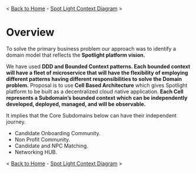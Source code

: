 < [Back to Home](../README.md) -  [Spot Light Context Diagram](./2_Arch_SpotlightContextDiagram.md) >

# Overview 
To solve the primary business problem our approach was to identify a domain model that reflects the **Spotlight platform vision.** 

We have used **DDD and Bounded Context patterns. Each bounded context will have a fleet of microservice that will have the flexibility of employing different patterns having different responsibilities to solve the Domain problem.**
Proposal is to use **Cell Based Architecture** which gives Spotlight platform to be built as a decentralized cloud native application. **Each Cell represents a Subdomain’s bounded context which can be independently developed, deployed, managed, and will be observable.**

It implies that the Core Subdomains below can have their independent journey. 

- Candidate Onboarding Community.
- Non Profit Community. 
- Candidate and NPC Matching.
- Networking HUB.


< [Back to Home](../README.md) -  [Spot Light Context Diagram](./2_Arch_SpotlightContextDiagram.md) >
